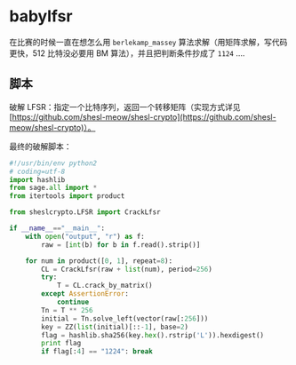 # babylfsr

在比赛的时候一直在想怎么用 `berlekamp_massey` 算法求解（用矩阵求解，写代码更快，512 比特没必要用 BM 算法），并且把判断条件抄成了 `1124` ....

## 脚本

破解 LFSR：指定一个比特序列，返回一个转移矩阵（实现方式详见 [https://github.com/shesl-meow/shesl-crypto](https://github.com/shesl-meow/shesl-crypto)）。

最终的破解脚本：

```python
#!/usr/bin/env python2
# coding=utf-8
import hashlib
from sage.all import *
from itertools import product

from sheslcrypto.LFSR import CrackLfsr

if __name__=="__main__":
    with open("output", "r") as f:
        raw = [int(b) for b in f.read().strip()]

    for num in product([0, 1], repeat=8):
        CL = CrackLfsr(raw + list(num), period=256)
        try:
            T = CL.crack_by_matrix()
        except AssertionError:
            continue
        Tn = T ** 256
        initial = Tn.solve_left(vector(raw[:256]))
        key = ZZ(list(initial)[::-1], base=2)
        flag = hashlib.sha256(key.hex().rstrip('L')).hexdigest()
        print flag
        if flag[:4] == "1224": break
```
